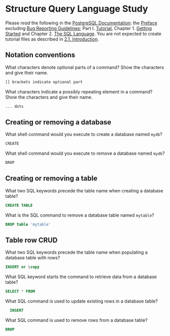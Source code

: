 # Structure Query Language Study

Please _read_ the following in the
[PostgreSQL Documentation](http://www.postgresql.org/docs/9.5/static/index.html):
the [Preface](http://www.postgresql.org/docs/9.5/static/preface.html) excluding
[Bug Reporting Guidelines](http://www.postgresql.org/docs/9.5/static/bug-reporting.html);
Part I. [Tutorial](http://www.postgresql.org/docs/9.5/static/tutorial.html),
Chapter 1. [Getting Started](http://www.postgresql.org/docs/9.5/static/tutorial-start.html)
and Chapter 2. [The SQL Language](http://www.postgresql.org/docs/9.5/static/tutorial-sql.html).
You are not expected to create tutorial files as described in [2.1. Introduction](http://www.postgresql.org/docs/9.5/static/tutorial-sql-intro.html).

## Notation conventions

What characters denote optional parts of a command?
Show the characters and give their name.

```md
[] brackets indicate optional part
```

What characters indicate a possibly repeating element in a command?
Show the characters and give their name.

```md
... dots
```

## Creating or removing a database

What shell command would you execute to create a database named `mydb`?

```sh
CREATE
```

What shell command would you execute to remove a database named `mydb`?

```sh
DROP
```

## Creating or removing a table

What two SQL keywords precede the table name when creating a database table?

```sql
CREATE TABLE
```

What is the SQL command to remove a database table named `mytable`?

```sql
DROP table 'mytable'
```

## Table row CRUD

What two SQL keywords precede the table name when populating
a database table with rows?

```sql
INSERT or \copy
```

What SQL keyword starts the command to retrieve data from a database table?

```sql
SELECT * FROM
```

What SQL command is used to update existing rows in a database table?

```sql
  INSERT
```

What SQL command is used to remove rows from a database table?

```sql
DROP
```
